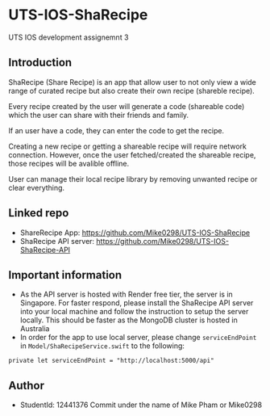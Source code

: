 # UTS-IOS-ShaRecipe
UTS IOS development assignemnt 3

## Introduction
ShaRecipe (Share Recipe) is an app that allow user to not only view a wide range of curated recipe but also create their own recipe (shareble recipe). 

Every recipe created by the user will generate a code (shareable code) which the user can share with their friends and family.

If an user have a code, they can enter the code to get the recipe.

Creating a new recipe or getting a shareable recipe will require network connection. However, once the user fetched/created the shareable recipe, those recipes will be avalible offline.

User can manage their local recipe library by removing unwanted recipe or clear everything.

## Linked repo
- ShareRecipe App: https://github.com/Mike0298/UTS-IOS-ShaRecipe
- ShaRecipe API server: https://github.com/Mike0298/UTS-IOS-ShaRecipe-API

## Important information
- As the API server is hosted with Render free tier, the server is in Singapore. For faster respond, please install the ShaRecipe API server into your local machine and follow the instruction to setup the server locally. This should be faster as the MongoDB cluster is hosted in Australia
- In order for the app to use local server, please change `serviceEndPoint` in `Model/ShaRecipeService.swift` to the following:
```
private let serviceEndPoint = "http://localhost:5000/api"
```

## Author
- StudentId: 12441376 Commit under the name of Mike Pham or Mike0298
